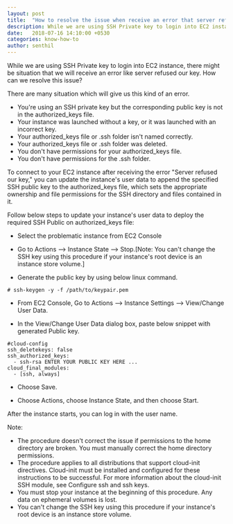 ```yaml
---
layout: post
title:  "How to resolve the issue when receive an error that server refused our key"
description: While we are using SSH Private key to login into EC2 instance, there might be situation that we will receive an error like server refused our key. How can we resolve this issue.
date:   2018-07-16 14:10:00 +0530
categories: know-how-to
author: senthil
---
```


While we are using SSH Private key to login into EC2 instance, there might be situation that we will receive an error like server refused our key. How can we resolve this issue?

There are many situation which will give us this kind of an error.

* You're using an SSH private key but the corresponding public key is not in the authorized_keys file.
* Your instance was launched without a key, or it was launched with an incorrect key.
* Your authorized_keys file or .ssh folder isn't named correctly.
* Your authorized_keys file or .ssh folder was deleted.
* You don't have permissions for your authorized_keys file.
* You don't have permissions for the .ssh folder.

To connect to your EC2 instance after receiving the error "Server refused our key," you can update the instance's user data to append the specified SSH public key to the authorized_keys file, which sets the appropriate ownership and file permissions for the SSH directory and files contained in it.

Follow below steps to update your instance's user data to deploy the required SSH Public on authorized_keys file:

* Select the problematic instance from EC2 Console

* Go to Actions --> Instance State --> Stop.[Note: You can't change the SSH key using this procedure if your instance's root device is an instance store volume.]

* Generate the public key by using below linux command.

```
# ssh-keygen -y -f /path/to/keypair.pem
```

* From EC2 Console, Go to Actions --> Instance Settings --> View/Change User Data.

* In the View/Change User Data dialog box, paste below snippet with generated Public key.
```
#cloud-config
ssh_deletekeys: false
ssh_authorized_keys:
  - ssh-rsa ENTER YOUR PUBLIC KEY HERE ...
cloud_final_modules:
  - [ssh, always]
```

* Choose Save.

* Choose Actions, choose Instance State, and then choose Start.

After the instance starts, you can log in with the user name. 

Note:
* The procedure doesn't correct the issue if permissions to the home directory are broken. You must manually correct the home directory permissions.
* The procedure applies to all distributions that support cloud-init directives. Cloud-init must be installed and configured for these instructions to be successful. For more information about the cloud-init SSH module, see Configure ssh and ssh keys.
* You must stop your instance at the beginning of this procedure. Any data on ephemeral volumes is lost.
* You can't change the SSH key using this procedure if your instance's root device is an instance store volume.